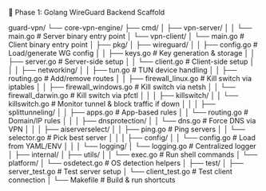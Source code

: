 📂 Phase 1: Golang WireGuard Backend Scaffold

guard-vpn/
└── core-vpn-engine/
    ├── cmd/
    │   ├── vpn-server/
    │   │   └── main.go              # Server binary entry point
    │   └── vpn-client/
    │       └── main.go              # Client binary entry point
    │
    ├── pkg/
    │   ├── wireguard/
    │   │   ├── config.go            # Load/generate WG config
    │   │   ├── keys.go              # Key generation & storage
    │   │   ├── server.go            # Server-side setup
    │   │   └── client.go            # Client-side setup
    │   │
    │   ├── networking/
    │   │   ├── tun.go               # TUN device handling
    │   │   ├── routing.go           # Add/remove routes
    │   │   ├── firewall_linux.go    # Kill switch via iptables
    │   │   ├── firewall_windows.go  # Kill switch via netsh
    │   │   └── firewall_darwin.go   # Kill switch via pfctl
    │   │
    │   ├── killswitch/
    │   │   └── killswitch.go        # Monitor tunnel & block traffic if down
    │   │
    │   ├── splittunneling/
    │   │   ├── apps.go              # App-based rules
    │   │   └── routing.go           # Domain/IP rules
    │   │
    │   ├── dnsprotection/
    │   │   └── dns.go               # Force DNS via VPN
    │   │
    │   ├── aiserverselect/
    │   │   ├── ping.go              # Ping servers
    │   │   └── selector.go          # Pick best server
    │   │
    │   ├── config/
    │   │   └── config.go            # Load from YAML/ENV
    │   │
    │   └── logging/
    │       └── logging.go           # Centralized logger
    │
    ├── internal/
    │   ├── utils/
    │   │   └── exec.go              # Run shell commands
    │   └── platform/
    │       └── osdetect.go          # OS detection helpers
    │
    ├── test/
    │   ├── server_test.go           # Test server setup
    │   └── client_test.go           # Test client connection
    │
    └── Makefile                     # Build & run shortcuts

